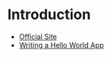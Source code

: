 # Introduction

* [Official Site](https://hedronium.github.io/ondesked)
* [Writing a Hello World App](writing-a-hello-world-app.md)

